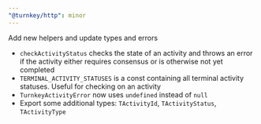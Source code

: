 ```yaml
---
"@turnkey/http": minor
---
```


Add new helpers and update types and errors

- `checkActivityStatus` checks the state of an activity and throws an error if the activity either requires consensus or is otherwise not yet completed
- `TERMINAL_ACTIVITY_STATUSES` is a const containing all terminal activity statuses. Useful for checking on an activity
- `TurnkeyActivityError` now uses `undefined` instead of `null`
- Export some additional types: `TActivityId`, `TActivityStatus`, `TActivityType`
